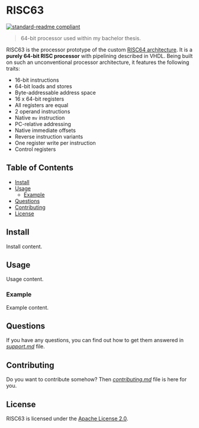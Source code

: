 # RISC63

[![standard-readme compliant](https://img.shields.io/badge/readme_style-standard-brightgreen.svg)](https://github.com/RichardLitt/standard-readme)

> 64-bit processor used within my bachelor thesis.

RISC63 is the processor prototype of the custom [RISC64 architecture](https://github.com/dominiksalvet/risc64). It is a **purely 64-bit RISC processor** with pipelining described in VHDL. Being built on such an unconventional processor architecture, it features the following traits:

* 16-bit instructions
* 64-bit loads and stores
* Byte-addressable address space
* 16 x 64-bit registers
* All registers are equal
* 2 operand instructions
* Native `mv` instruction
* PC-relative addressing
* Native immediate offsets
* Reverse instruction variants
* One register write per instruction
* Control registers

## Table of Contents

* [Install](#install)
* [Usage](#usage)
  * [Example](#example)
* [Questions](#questions)
* [Contributing](#contributing)
* [License](#license)

## Install

Install content.

## Usage

Usage content.

### Example

Example content.

## Questions

If you have any questions, you can find out how to get them answered in [*support.md*](support.md) file.

## Contributing

Do you want to contribute somehow? Then [*contributing.md*](contributing.md) file is here for you.

## License

RISC63 is licensed under the [Apache License 2.0](license).
